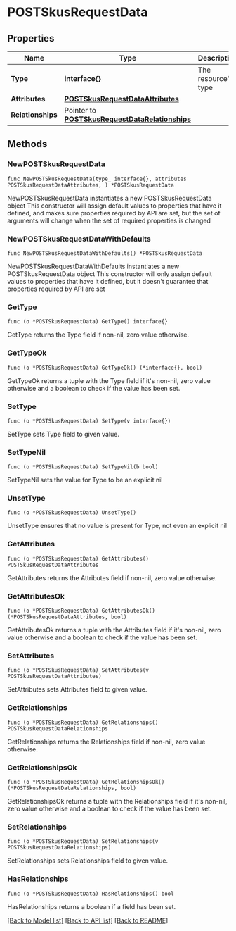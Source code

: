 # POSTSkusRequestData

## Properties

Name | Type | Description | Notes
------------ | ------------- | ------------- | -------------
**Type** | **interface{}** | The resource&#39;s type | 
**Attributes** | [**POSTSkusRequestDataAttributes**](POSTSkusRequestDataAttributes.md) |  | 
**Relationships** | Pointer to [**POSTSkusRequestDataRelationships**](POSTSkusRequestDataRelationships.md) |  | [optional] 

## Methods

### NewPOSTSkusRequestData

`func NewPOSTSkusRequestData(type_ interface{}, attributes POSTSkusRequestDataAttributes, ) *POSTSkusRequestData`

NewPOSTSkusRequestData instantiates a new POSTSkusRequestData object
This constructor will assign default values to properties that have it defined,
and makes sure properties required by API are set, but the set of arguments
will change when the set of required properties is changed

### NewPOSTSkusRequestDataWithDefaults

`func NewPOSTSkusRequestDataWithDefaults() *POSTSkusRequestData`

NewPOSTSkusRequestDataWithDefaults instantiates a new POSTSkusRequestData object
This constructor will only assign default values to properties that have it defined,
but it doesn't guarantee that properties required by API are set

### GetType

`func (o *POSTSkusRequestData) GetType() interface{}`

GetType returns the Type field if non-nil, zero value otherwise.

### GetTypeOk

`func (o *POSTSkusRequestData) GetTypeOk() (*interface{}, bool)`

GetTypeOk returns a tuple with the Type field if it's non-nil, zero value otherwise
and a boolean to check if the value has been set.

### SetType

`func (o *POSTSkusRequestData) SetType(v interface{})`

SetType sets Type field to given value.


### SetTypeNil

`func (o *POSTSkusRequestData) SetTypeNil(b bool)`

 SetTypeNil sets the value for Type to be an explicit nil

### UnsetType
`func (o *POSTSkusRequestData) UnsetType()`

UnsetType ensures that no value is present for Type, not even an explicit nil
### GetAttributes

`func (o *POSTSkusRequestData) GetAttributes() POSTSkusRequestDataAttributes`

GetAttributes returns the Attributes field if non-nil, zero value otherwise.

### GetAttributesOk

`func (o *POSTSkusRequestData) GetAttributesOk() (*POSTSkusRequestDataAttributes, bool)`

GetAttributesOk returns a tuple with the Attributes field if it's non-nil, zero value otherwise
and a boolean to check if the value has been set.

### SetAttributes

`func (o *POSTSkusRequestData) SetAttributes(v POSTSkusRequestDataAttributes)`

SetAttributes sets Attributes field to given value.


### GetRelationships

`func (o *POSTSkusRequestData) GetRelationships() POSTSkusRequestDataRelationships`

GetRelationships returns the Relationships field if non-nil, zero value otherwise.

### GetRelationshipsOk

`func (o *POSTSkusRequestData) GetRelationshipsOk() (*POSTSkusRequestDataRelationships, bool)`

GetRelationshipsOk returns a tuple with the Relationships field if it's non-nil, zero value otherwise
and a boolean to check if the value has been set.

### SetRelationships

`func (o *POSTSkusRequestData) SetRelationships(v POSTSkusRequestDataRelationships)`

SetRelationships sets Relationships field to given value.

### HasRelationships

`func (o *POSTSkusRequestData) HasRelationships() bool`

HasRelationships returns a boolean if a field has been set.


[[Back to Model list]](../README.md#documentation-for-models) [[Back to API list]](../README.md#documentation-for-api-endpoints) [[Back to README]](../README.md)


